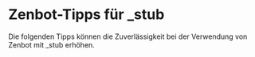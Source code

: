 # Zenbot-Tipps für _stub

Die folgenden Tipps können die Zuverlässigkeit bei der Verwendung von Zenbot mit _stub erhöhen.

## 



